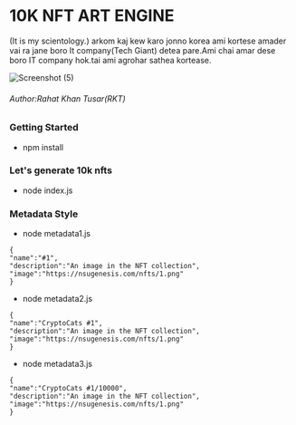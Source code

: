 # 10K NFT ART ENGINE
(It is my scientology.) 
arkom kaj kew karo jonno korea ami kortese amader vai ra jane boro It company(Tech Giant) detea pare.Ami chai amar dese boro IT company hok.tai ami agrohar sathea kortease.

![Screenshot (5)](https://user-images.githubusercontent.com/69615463/193983980-ec751d28-0989-4daf-84c9-3c38e2270b06.png)

<h6>Author:Rahat Khan Tusar(RKT)</h6>


<h3>Getting Started</h3>

+ npm install

<h3>Let's generate 10k nfts</h3>

+ node index.js

<h3>Metadata Style</h3>

+ node metadata1.js

```
{
"name":"#1",
"description":"An image in the NFT collection",
"image":"https://nsugenesis.com/nfts/1.png"
}
```

+ node metadata2.js

```
{
"name":"CryptoCats #1",
"description":"An image in the NFT collection",
"image":"https://nsugenesis.com/nfts/1.png"
}

```

+ node metadata3.js

```
{
"name":"CryptoCats #1/10000",
"description":"An image in the NFT collection",
"image":"https://nsugenesis.com/nfts/1.png"
}

```
